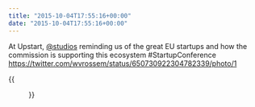 ```yaml
---
title: "2015-10-04T17:55:16+00:00"
date: "2015-10-04T17:55:16+00:00"
---
```


At Upstart, [@studios](https://twitter.com/studios) reminding us of the great EU startups and how the commission is supporting this ecosystem #StartupConference https://twitter.com/wvrossem/status/650730922304782339/photo/1

{{<figure src="/img/microposts/old/CQfcUvYUwAQxBeo.jpg" alt="Upstart">}}
